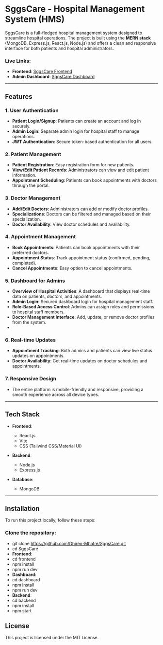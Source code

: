 # SggsCare - Hospital Management System (HMS)

SggsCare is a full-fledged hospital management system designed to streamline hospital operations. The project is built using the **MERN stack** (MongoDB, Express.js, React.js, Node.js) and offers a clean and responsive interface for both patients and hospital administrators.

### Live Links:
- **Frontend**: [SggsCare Frontend](https://sggscare-frontend.onrender.com/)
- **Admin Dashboard**: [SggsCare Dashboard](https://sggscare-dashboard.onrender.com/login)

---

## Features

### 1. **User Authentication**
   - **Patient Login/Signup**: Patients can create an account and log in securely.
   - **Admin Login**: Separate admin login for hospital staff to manage operations.
   - **JWT Authentication**: Secure token-based authentication for all users.

### 2. **Patient Management**
   - **Patient Registration**: Easy registration form for new patients.
   - **View/Edit Patient Records**: Administrators can view and edit patient information.
   - **Appointment Scheduling**: Patients can book appointments with doctors through the portal.

### 3. **Doctor Management**
   - **Add/Edit Doctors**: Administrators can add or modify doctor profiles.
   - **Specializations**: Doctors can be filtered and managed based on their specialization.
   - **Doctor Availability**: View doctor schedules and availability.

### 4. **Appointment Management**
   - **Book Appointments**: Patients can book appointments with their preferred doctors.
   - **Appointment Status**: Track appointment status (confirmed, pending, completed).
   - **Cancel Appointments**: Easy option to cancel appointments.

### 5. **Dashboard for Admins**
   - **Overview of Hospital Activities**: A dashboard that displays real-time data on patients, doctors, and appointments.
   - **Admin Login**: Secured dashboard login for hospital management staff.
   - **Role-Based Access Control**: Admins can assign roles and permissions to hospital staff members.
   - **Doctor Management Interface**: Add, update, or remove doctor profiles from the system.
   - 
### 6. **Real-time Updates**
   - **Appointment Tracking**: Both admins and patients can view live status updates on appointments.
   - **Doctor Availability**: Get real-time updates on doctor schedules and appointments.

### 7. **Responsive Design**
   - The entire platform is mobile-friendly and responsive, providing a smooth experience across all device types.

---

## Tech Stack

- **Frontend**: 
  - React.js 
  - Vite 
  - CSS (Tailwind CSS/Material UI)
  
- **Backend**: 
  - Node.js 
  - Express.js
  
- **Database**: 
  - MongoDB

---

## Installation

To run this project locally, follow these steps:

### Clone the repository:
 
- git clone https://github.com/Dhiren-Mhatre/SggsCare.git
- cd SggsCare
- **Frontend**:
- cd frontend
- npm install
- npm run dev
- **Dashboard**:
- cd dashboard
- npm install
- npm run dev
- **Backend**:
- cd backend
- npm install
- npm start

## License
This project is licensed under the MIT License.

